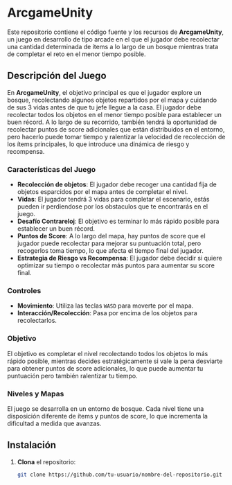 # **ArcgameUnity**

Este repositorio contiene el código fuente y los recursos de **ArcgameUnity**, un juego en desarrollo de tipo arcade en el que el jugador debe recolectar una cantidad determinada de ítems a lo largo de un bosque mientras trata de completar el reto en el menor tiempo posible.

## **Descripción del Juego**

En **ArcgameUnity**, el objetivo principal es que el jugador explore un bosque, recolectando algunos objetos repartidos por el mapa y cuidando de sus 3 vidas antes de que tu jefe llegue a la casa. El jugador debe recolectar todos los objetos en el menor tiempo posible para establecer un buen récord. A lo largo de su recorrido, también tendrá la oportunidad de recolectar puntos de score adicionales que están distribuidos en el entorno, pero hacerlo puede tomar tiempo y ralentizar la velocidad de recolección de los ítems principales, lo que introduce una dinámica de riesgo y recompensa.

### **Características del Juego**

- **Recolección de objetos**: El jugador debe recoger una cantidad fija de objetos esparcidos por el mapa antes de completar el nivel.
- **Vidas**: El jugador tendrá 3 vidas para completar el escenario, estás pueden ir perdiendose por los obstaculos que te encontrarás en el juego.
- **Desafío Contrareloj**: El objetivo es terminar lo más rápido posible para establecer un buen récord.
- **Puntos de Score**: A lo largo del mapa, hay puntos de score que el jugador puede recolectar para mejorar su puntuación total, pero recogerlos toma tiempo, lo que afecta el tiempo final del jugador.
- **Estrategia de Riesgo vs Recompensa**: El jugador debe decidir si quiere optimizar su tiempo o recolectar más puntos para aumentar su score final.

### **Controles**

- **Movimiento**: Utiliza las teclas `WASD` para moverte por el mapa.
- **Interacción/Recolección**: Pasa por encima de los objetos para recolectarlos.

### **Objetivo**

El objetivo es completar el nivel recolectando todos los objetos lo más rápido posible, mientras decides estratégicamente si vale la pena desviarte para obtener puntos de score adicionales, lo que puede aumentar tu puntuación pero también ralentizar tu tiempo.

### **Niveles y Mapas**

El juego se desarrolla en un entorno de bosque. Cada nivel tiene una disposición diferente de ítems y puntos de score, lo que incrementa la dificultad a medida que avanzas.

## **Instalación**

1. **Clona** el repositorio:

   ```bash
   git clone https://github.com/tu-usuario/nombre-del-repositorio.git
